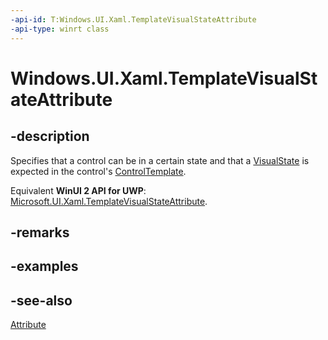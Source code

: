 ```yaml
---
-api-id: T:Windows.UI.Xaml.TemplateVisualStateAttribute
-api-type: winrt class
---
```


<!-- Class syntax.
public class TemplateVisualStateAttribute : System.Attribute
-->

# Windows.UI.Xaml.TemplateVisualStateAttribute

## -description
Specifies that a control can be in a certain state and that a [VisualState](visualstate.md) is expected in the control's [ControlTemplate](../windows.ui.xaml.controls/controltemplate.md).

Equivalent **WinUI 2 API for UWP**: [Microsoft.UI.Xaml.TemplateVisualStateAttribute](/windows/winui/api/microsoft.ui.xaml.templatevisualstateattribute).

## -remarks

## -examples

## -see-also
[Attribute](/dotnet/api/system.attribute?view=dotnet-uwp-10.0&preserve-view=true)
